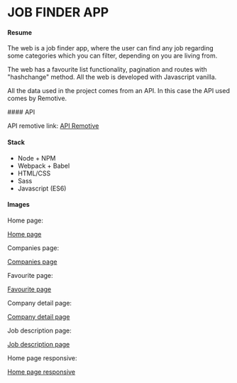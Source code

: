 # JOB FINDER APP

#### Resume

The web is a job finder app, where the user can find any job regarding some categories which you can filter, depending on you are living from.

The web has a favourite list functionality, pagination and routes with "hashchange" method. All the web is developed with Javascript vanilla.

All the data used in the project comes from an API. In this case the API used comes by Remotive.

#### API

API remotive link: [API Remotive](https://github.com/remotive-io/remote-jobs-api.)

#### Stack

-   Node + NPM
-   Webpack + Babel
-   HTML/CSS
-   Sass
-   Javascript (ES6)

#### Images

Home page:

[Home page](./src/app/assets/home_page.PNG)

Companies page:

[Companies page](./src/app/assets/companies_pages.PNG)

Favourite page:

[Favourite page](./src/app/assets/jobs_fav_list.PNG)

Company detail page:

[Company detail page](./src/app/assets/company_detail_offer.PNG)

Job description page:

[Job description page](./src/app/assets/description.PNG)

Home page responsive:

[Home page responsive](./src/app/assets/home_page_responsive.PNG)
